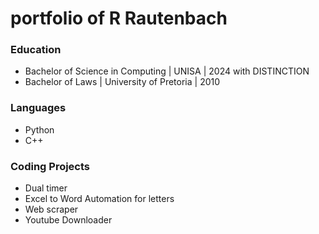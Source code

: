 # portfolio of R Rautenbach

### Education
- Bachelor of Science in Computing | UNISA | 2024 with DISTINCTION
- Bachelor of Laws | University of Pretoria | 2010
### Languages
- Python
- C++

### Coding Projects
- Dual timer
- Excel to Word Automation for letters
- Web scraper
- Youtube Downloader
